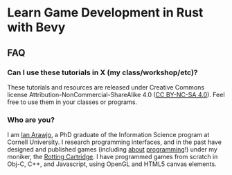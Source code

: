 # Learn Game Development in Rust with Bevy

## FAQ

### Can I use these tutorials in X (my class/workshop/etc)?

These tutorials and resources are released under Creative Commons license Attribution-NonCommercial-ShareAlike 4.0 ([CC BY-NC-SA 4.0](https://creativecommons.org/licenses/by-nc-sa/4.0/)). Feel free to use them in your classes or programs.

### Who are you?

I am [Ian Arawjo](https://ianarawjo.therottingcartridge.com), a PhD graduate of the Information Science program at Cornell University. I research programming interfaces, and in the past have designed and published games (including [about](https://ianarawjo.therottingcartridge.com/reduct.html) [programming](https://reduct-game.github.io/play/)!) under my moniker, the [Rotting Cartridge](https://therottingcartridge.com). I have programmed games from scratch in Obj-C, C++, and Javascript, using OpenGL and HTML5 canvas elements.
